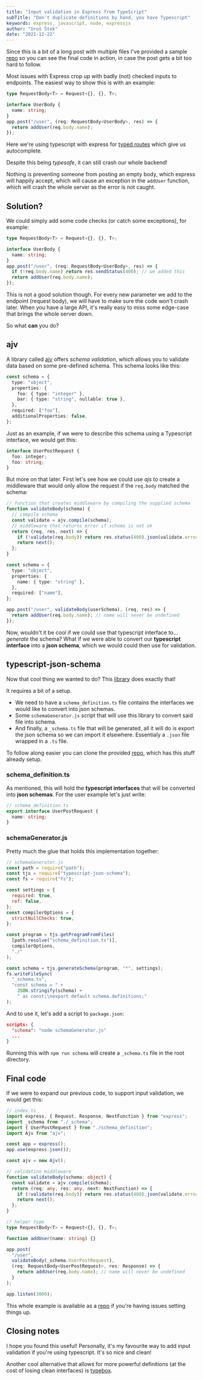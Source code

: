 ```yaml
---
title: "Input validation in Express from TypeScript"
subTitle: "Don't duplicate definitions by hand, you have Typescript"
keywords: express, javascript, node, expressjs
author: "Uroš Štok"
date: "2021-12-22"
---
```


Since this is a bit of a long post with multiple files I've provided a sample [repo](https://github.com/grawtar/express-validation-with-ts) so you can see the final code in action, in case the post gets a bit too hard to follow.

Most issues with Express crop up with badly (not) checked inputs to endpoints. The easiest way to show this is with an example:

```ts
type RequestBody<T> = Request<{}, {}, T>;

interface UserBody {
  name: string;
}
app.post("/user", (req: RequestBody<UserBody>, res) => {
  return addUser(req.body.name);
});
```

Here we're using typescript with express for [typed routes](https://urosstok.com/posts/typed-routes-in-express) which give us autocomplete.

Despite this being _typesafe_, it can still crash our whole backend!

Nothing is preventing someone from posting an empty body, which express will happily accept, which will cause an exception in the `addUser` function, which will crash the whole server as the error is not caught.

## Solution?

We could simply add some code checks (or catch some exceptions), for example:

```ts
type RequestBody<T> = Request<{}, {}, T>;

interface UserBody {
  name: string;
}
app.post("/user", (req: RequestBody<UserBody>, res) => {
  if (!req.body.name) return res.sendStatus(400); // we added this
  return addUser(req.body.name);
});
```

This is not a good solution though. For every new parameter we add to the endpoint (request body), we will have to make sure the code won't crash later. When you have a large API, it's really easy to miss some edge-case that brings the whole server down.

So what **can** you do?

## ajv

A library called [ajv](https://ajv.js.org/) offers _schema validation_, which allows you to validate data based on some pre-defined schema. This schema looks like this:

```ts
const schema = {
  type: "object",
  properties: {
    foo: { type: "integer" },
    bar: { type: "string", nullable: true },
  },
  required: ["foo"],
  additionalProperties: false,
};
```

Just as an example, if we were to describe this schema using a Typescript interface, we would get this:

```ts
interface UserPostRequest {
  foo: integer;
  foo: string;
}
```

But more on that later. First let's see how we could use _ajs_ to create a middleware that would only allow the request if the `req.body` matched the schema:

```ts
// function that creates middleware by compiling the supplied schema
function validateBody(schema) {
  // compile schema
  const validate = ajv.compile(schema);
  // middleware that returns error if schema is not ok
  return (req, res, next) => {
    if (!validate(req.body)) return res.status(400).json(validate.errors);
    return next();
  };
}

const schema = {
  type: "object",
  properties: {
    name: { type: "string" },
  },
  required: ["name"],
};

app.post("/user", validateBody(userSchema), (req, res) => {
  return addUser(req.body.name); // name will never be undefined
});
```

Now, wouldn't it be cool if we could use that typescript interface to... _generate_ the schema? What if we were able to convert our **typescript interface** into a **json schema**, which we would could then use for validation.

## typescript-json-schema

Now that cool thing we wanted to do? This [library](https://github.com/YousefED/typescript-json-schema) does exactly that!

It requires a bit of a setup.

- We need to have a `schema_definition.ts` file contains the interfaces we would like to convert into json schemas.
- Some `schemaGenerator.js` script that will use this library to convert said file into schema.
- And finally, a `_schema.ts` file that will be generated, all it will do is export the json schema so we can import it elsewhere. Essentialy a `.json` file wrapped in a `.ts` file.

To follow along easier you can clone the provided [repo](https://github.com/grawtar/express-validation-with-ts), which has this stuff already setup.

### schema_definition.ts

As mentioned, this will hold the **typescript interfaces** that will be converted into **json schemas**. For the user example let's just write:

```ts
// schema_definition.ts
export interface UserPostRequest {
  name: string;
}
```

### schemaGenerator.js

Pretty much the glue that holds this implementation together:

```js
// schemaGenerator.js
const path = require("path");
const tjs = require("typescript-json-schema");
const fs = require("fs");

const settings = {
  required: true,
  ref: false,
};
const compilerOptions = {
  strictNullChecks: true,
};

const program = tjs.getProgramFromFiles(
  [path.resolve("schema_definition.ts")],
  compilerOptions,
  "./"
);

const schema = tjs.generateSchema(program, "*", settings);
fs.writeFileSync(
  "_schema.ts",
  "const schema = " +
    JSON.stringify(schema) +
    " as const;\nexport default schema.definitions;"
);
```

And to use it, let's add a script to `package.json`:

```json
scripts: {
  "schema": "node schemaGenerator.js"
  ...
}
```

Running this with `npm run schema` will create a `_schema.ts` file in the root directory.

## Final code

If we were to expand our previous code, to support input validation, we would get this:

```ts
// index.ts
import express, { Request, Response, NextFunction } from "express";
import _schema from "./_schema";
import { UserPostRequest } from "./schema_definition";
import Ajv from "ajv";

const app = express();
app.use(express.json());

const ajv = new Ajv();

// validation middleware
function validateBody(schema: object) {
  const validate = ajv.compile(schema);
  return (req: any, res: any, next: NextFunction) => {
    if (!validate(req.body)) return res.status(400).json(validate.errors);
    return next();
  };
}

// helper type
type RequestBody<T> = Request<{}, {}, T>;

function addUser(name: string) {}

app.post(
  "/user",
  validateBody(_schema.UserPostRequest),
  (req: RequestBody<UserPostRequest>, res: Response) => {
    return addUser(req.body.name); // name will never be undefined
  }
);

app.listen(3000);
```

This whole example is available as a [repo](https://github.com/grawtar/express-validation-with-ts) if you're having issues setting things up.

## Closing notes

I hope you found this useful! Personally, it's my favourite way to add input validation if you're using typescript. It's so nice and clean!

Another cool alternative that allows for more powerful definitions (at the cost of losing clean interfaces) is [typebox](https://github.com/sinclairzx81/typebox).
